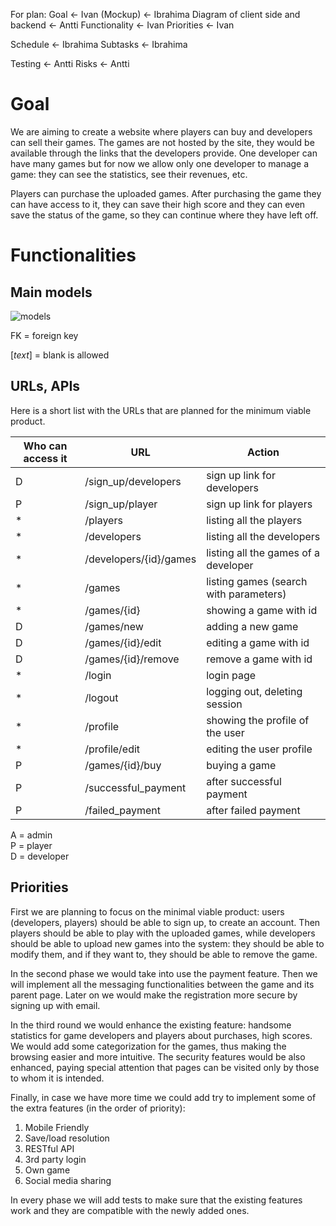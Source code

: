 For plan:
Goal            <- Ivan
(Mockup)        <- Ibrahima
Diagram of client side and backend   <- Antti
Functionality   <- Ivan
Priorities      <- Ivan

Schedule        <- Ibrahima
Subtasks        <- Ibrahima

Testing         <- Antti
Risks           <- Antti

Goal
====
We are aiming to create a website where players can buy and developers can sell
their games. The games are not hosted by the site, they would be available
through the links that the developers provide. One developer can have many games
but for now we allow only one developer to manage a game: they can see the
statistics, see their revenues, etc.

Players can purchase the uploaded games. After purchasing the game they can have
access to it, they can save their high score and they can even save the status
of the game, so they can continue where they have left off.

Functionalities
===============

Main models
-----------

![models](https://git.niksula.hut.fi/makipaa1/gamestore/blob/master/docs/images/models.png)

FK = foreign key

[*text*] = blank is allowed

URLs, APIs
----------

Here is a short list with the URLs that are planned for the minimum viable product.


| **Who can access it** | **URL** | **Action** |
|---|---|---|
| D | /sign_up/developers | sign up link for developers |
| P | /sign_up/player | sign up link for players |
| * | /players | listing all the players |
| * | /developers | listing all the developers |
| * | /developers/{id}/games | listing all the games of a developer |
| * | /games | listing games (search with parameters) |
| * | /games/{id} | showing a game with id |
| D | /games/new | adding a new game |
| D | /games/{id}/edit | editing a game with id |
| D | /games/{id}/remove | remove a game with id |
| * | /login | login page |
| * | /logout | logging out, deleting session |
| * | /profile | showing the profile of the user |
| * | /profile/edit | editing the user profile |
| P | /games/{id}/buy | buying a game |
| P | /successful_payment | after successful payment |
| P | /failed_payment | after failed payment |

A = admin <br>
P = player <br>
D = developer

Priorities
----------

First we are planning to focus on the minimal viable product: users (developers,
players) should be able to sign up, to create an account. Then players should be
able to play with the uploaded games, while developers should be able to upload
new games into the system: they should be able to modify them, and if they want
to, they should be able to remove the game.

In the second phase we would take into use the payment feature. Then we will
implement all the messaging functionalities between the game and its parent
page. Later on we would make the registration more secure by signing up with
email.

In the third round we would enhance the existing feature: handsome statistics
for game developers and players about purchases, high scores. We would add some
categorization for the games, thus making the browsing easier and more
intuitive. The security features would be also enhanced, paying special
attention that pages can be visited only by those to whom it is intended.

Finally, in case we have more time we could add try to implement some of the
extra features (in the order of priority):

1. Mobile Friendly
2. Save/load resolution
3. RESTful API
4. 3rd party login
5. Own game
6. Social media sharing

In every phase we will add tests to make sure that the existing features work
and they are compatible with the newly added ones.